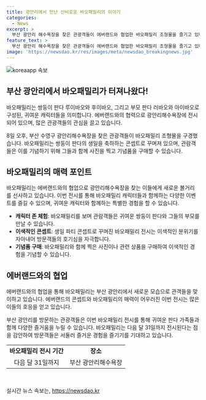 ```yaml
---
title: 광안리에서 만난 신비로운 바오패밀리의 이야기
categories:
  - News
excerpt: >
  부산 광안리 해수욕장을 찾은 관광객들이 에버랜드와 협업한 바오패밀리 조형물을 즐기고 있다. 쌍둥이 판다의 생일을 축하하는 콘셉트로 31일까지 전시되며, 바오패밀리는 아빠 러바오, 엄마 아이바오, 푸바오, 루이바오, 후이바오 등으로 구성된다. 
feature_text: >
  부산 광안리 해수욕장을 찾은 관광객들이 에버랜드와 협업한 바오패밀리 조형물을 즐기고 있다. 쌍둥이 판다의 생일을 축하하는 콘셉트로 31일까지 전시되며, 바오패밀리는 아빠 러바오, 엄마 아이바오, 푸바오, 루이바오, 후이바오 등으로 구성된다. 
image: 'https://newsdao.kr/res/images/meta/newsdao_breakingnews.jpg'
---
```


<p><img src="https://newsdao.kr/res/images/meta/newsdao_breakingnews.jpg" alt="koreaapp 속보" /></p>

<h2 data-ke-size="size26">부산 광안리에서 바오패밀리가 터져나왔다! </h2>

<p>바오패밀리는 쌍둥이 판다 루이바오와 후이바오, 그리고 부모 판다 러바오와 아이바오로 구성된, 귀여운 캐릭터들을 의미합니다. 에버랜드와의 협력으로 광안리해수욕장에 전시되어 있으며, 많은 관광객들의 관심을 끌고 있습니다.</p>

<p data-ke-size="size16">8일 오후, 부산 수영구 광안리해수욕장을 찾은 관광객들이 바오패밀리 조형물을 구경했습니다. 바오패밀리는 쌍둥이 판다의 생일을 축하하는 콘셉트로 꾸며져 있으며, 관람객들은 이를 기념하기 위해 그들과 함께 사진을 찍고 기념품을 구매할 수 있습니다.</p>

<h2 data-ke-size="size24">바오패밀리의 매력 포인트</h2>

<p>바오패밀리는 에버랜드와의 협업으로 광안리해수욕장을 찾는 이들에게 새로운 볼거리를 선사하고 있습니다. 이번 전시를 통해 바오패밀리 캐릭터들과 함께하는 다양한 이벤트를 즐길 수 있으며, 귀여운 캐릭터와 함께하는 특별한 경험을 할 수 있습니다.</p>

<ul>
  <li><b>캐릭터 존 체험</b>: 바오패밀리를 보며 관람객들은 귀여운 쌍둥이 판다와 그들의 부모를 만날 수 있습니다.</li>
  <li><b>이색적인 콘셉트</b>: 생일 파티 콘셉트로 꾸며진 바오패밀리 전시는 이색적인 분위기를 자아내어 방문객들의 호기심을 자극합니다.</li>
  <li><b>기념품 구매</b>: 바오패밀리와 함께 찍은 사진이나 관련 상품을 구매하여 이색적인 경험을 기념할 수 있습니다.</li>
</ul>

<h2 data-ke-size="size24">에버랜드와의 협업</h2>

<p>에버랜드와의 협업을 통해 바오패밀리는 부산 광안리에서 새로운 모습으로 관객들을 맞이하고 있습니다. 에버랜드의 콘셉트와 바오패밀리의 매력이 어우러진 이번 전시는 많은 이들의 호응을 얻고 있습니다.</p>

<p data-ke-size="size16">부산 광안리를 방문하는 관광객들은 이번 바오패밀리 전시를 통해 귀여운 판다 가족들과 함께 다양한 즐거움을 누릴 수 있습니다. 바오패밀리는 다음 달 31일까지 전시된다는 점을 감안하여 방문객들은 서둘러 즐거운 경험을 즐기기를 기대하고 있습니다. </p>

<table>
  <tr>
    <td style="text-align: center; height: 17px;"><b>바오패밀리 전시 기간</b></td>
    <td style="text-align: center; height: 17px;"><b>장소</b></td>
  </tr>
  <tr>
    <td style="text-align: center; height: 17px;">다음 달 31일까지</td>
    <td style="text-align: center; height: 17px;">부산 광안리해수욕장</td>
  </tr>
</table>

<p data-ke-size="size16">&nbsp;</p>
실시간 뉴스 속보는, <a href="https://newsdao.kr" rel="dofollow">https://newsdao.kr</a>


